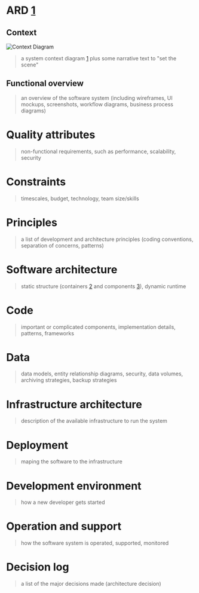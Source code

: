 # ARD [1]

## Context

![Context Diagram](/context.png)
> a system context diagram [1] plus some narrative text to "set the scene"

## Functional overview
> an overview of the software system (including wireframes, UI mockups, screenshots, workflow diagrams, business process diagrams)

# Quality attributes
> non-functional requirements, such as performance, scalability, security

# Constraints
> timescales, budget, technology, team size/skills

# Principles
> a list of development and architecture principles (coding conventions, separation of concerns, patterns)

# Software architecture
> static structure (containers [2] and components [3]), dynamic runtime

# Code
> important or complicated components, implementation details, patterns, frameworks

# Data
> data models, entity relationship diagrams, security, data volumes, archiving strategies, backup strategies

# Infrastructure architecture
> description of the available infrastructure to run the system

# Deployment
> maping the software to the infrastructure

# Development environment
> how a new developer gets started

# Operation and support
> how the software system is operated, supported, monitored

# Decision log
> a list of the major decisions made (architecture decision)



[1]: https://c4model.com/#SystemContextDiagram
[2]: https://c4model.com/#ContainerDiagram
[3]: https://c4model.com/#ComponentDiagram


<!-- https://www.infoq.com/articles/C4-architecture-model/ -->